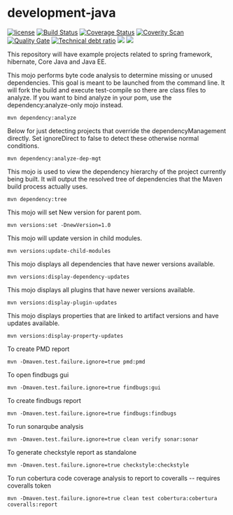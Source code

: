 # development-java    
[![license](https://img.shields.io/github/license/mashape/apistatus.svg)](https://raw.githubusercontent.com/rajendarreddyj/development-java/master/LICENSE)
[![Build Status](https://travis-ci.org/rajendarreddyj/development-java.svg?branch=master)](https://travis-ci.org/rajendarreddyj/development-java)
[![Coverage Status](https://coveralls.io/repos/github/rajendarreddyj/development-java/badge.svg?branch=master)](https://coveralls.io/github/rajendarreddyj/development-java?branch=master)
[![Coverity Scan](https://scan.coverity.com/projects/11891/badge.svg)](https://scan.coverity.com/projects/rajendarreddyj-development-java)
[![Quality Gate](https://sonarcloud.io/api/badges/gate?key=com.rajendarreddyj%3Adevelopment-java)](https://sonarcloud.io/dashboard/index/com.rajendarreddyj%3Adevelopment-java) 
[![Technical debt ratio](https://sonarcloud.io/api/badges/measure?key=com.rajendarreddyj%3Adevelopment-java&metric=sqale_debt_ratio)](https://sonarcloud.io/dashboard/index/com.rajendarreddyj%3Adevelopment-java)
[![](https://img.shields.io/github/issues-raw/rajendarreddyj/development-java.svg)](https://github.com/rajendarreddyj/development-java/issues)
[![](https://tokei.rs/b1/github/rajendarreddyj/development-java?category=code)](https://github.com/rajendarreddyj/development-java)

This repository will have example projects related to spring framework, hibernate, Core Java and Java EE.

This mojo performs byte code analysis to determine missing or unused dependencies. This goal is meant to be launched from the command line. It will fork the build and execute test-compile so there are class files to analyze. If you want to bind analyze in your pom, use the dependency:analyze-only mojo instead.

`mvn dependency:analyze`

Below for just detecting projects that override the dependencyManagement directly. Set ignoreDirect to false to detect these otherwise normal conditions.

`mvn dependency:analyze-dep-mgt`

This mojo is used to view the dependency hierarchy of the project currently being built. It will output the resolved tree of dependencies that the Maven build process actually uses.

`mvn dependency:tree`

This mojo will set New version for parent pom.

`mvn versions:set -DnewVersion=1.0`

This mojo will update version in child modules.

`mvn versions:update-child-modules`

This mojo displays all dependencies that have newer versions available.
 
`mvn versions:display-dependency-updates`

This mojo displays all plugins that have newer versions available.

`mvn versions:display-plugin-updates`

This mojo displays properties that are linked to artifact versions and have updates available.

`mvn versions:display-property-updates`

To create PMD report

`mvn -Dmaven.test.failure.ignore=true pmd:pmd`

To open findbugs gui

`mvn -Dmaven.test.failure.ignore=true findbugs:gui`

To create findbugs report

`mvn -Dmaven.test.failure.ignore=true findbugs:findbugs` 

To run sonarqube analysis

`mvn -Dmaven.test.failure.ignore=true clean verify sonar:sonar`

To generate checkstyle report as standalone

`mvn -Dmaven.test.failure.ignore=true checkstyle:checkstyle`

To run cobertura code coverage analysis to report to coveralls -- requires coveralls token

`mvn -Dmaven.test.failure.ignore=true clean test cobertura:cobertura coveralls:report`
